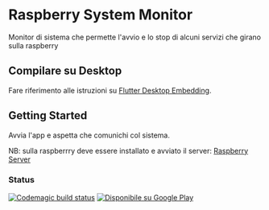 # Raspberry System Monitor

Monitor di sistema che permette l'avvio e lo stop di alcuni servizi che girano sulla raspberry

## Compilare su Desktop

Fare riferimento alle istruzioni su [Flutter Desktop Embedding][2].

## Getting Started

Avvia l'app e aspetta che comunichi col sistema.

NB: sulla raspberrry deve essere installato e avviato il server: [Raspberry Server][1]

### Status
[![Codemagic build status](https://api.codemagic.io/apps/5c854d9117fd830009ea0236/5c854d9117fd830009ea0235/status_badge.svg)](https://codemagic.io/apps/5c854d9117fd830009ea0236/5c854d9117fd830009ea0235/latest_build)
<a href='https://play.google.com/store/apps/details?id=it.zeruel.raspberry_system_monitor&pcampaignid=MKT-Other-global-all-co-prtnr-py-PartBadge-Mar2515-1'><img alt='Disponibile su Google Play' src='https://play.google.com/intl/en_us/badges/images/generic/it_badge_web_generic.png'/></a>

[//]: #Links
[1]: https://github.com/pspgt/Raspberry-System-Monitor-Server
[2]: https://github.com/google/flutter-desktop-embedding